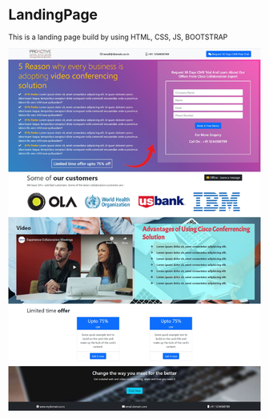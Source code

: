 # LandingPage
This is a landing page build by using HTML, CSS, JS, BOOTSTRAP

![alt text](https://github.com/dsardar099/LandingPage/blob/master/landing_page_design.jpg?raw=true)

